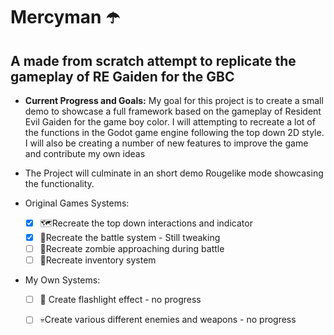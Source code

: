 # Mercyman ☂️
## A made from scratch attempt to replicate the gameplay of RE Gaiden for the GBC

- **Current Progress and Goals:**
  My goal for this project is to create a small demo to showcase a full framework based on the gameplay of Resident Evil Gaiden for the game boy color.
  I will attempting to recreate a lot of the functions in the Godot game engine following the top down 2D style.
  I will also be creating a number of new features to improve the game and contribute my own ideas

- The Project will culminate in an short demo Rougelike mode showcasing the functionality.

- Original Games Systems:
  - [x] 🗺️Recreate the top down interactions and indicator
  - [x] 🔫Recreate the battle system - Still tweaking
  - [ ] 🧟Recreate zombie approaching during battle 
  - [ ] 👜Recreate inventory system 

- My Own Systems:
  - [ ] 🔦 Create flashlight effect - no progress 
  - [ ] 💀Create various different enemies and weapons - no progress


